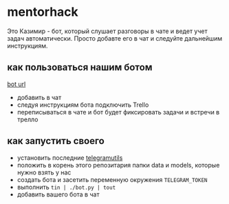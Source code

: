 # mentorhack

Это Казимир - бот, который слушает разговоры в чате и ведет учет задач автоматически. Просто добавте его в чат и следуйте дальнейшим инструкциям.

## как пользоваться нашим ботом

[bot url](http://t.me/mentor_assist_bot)

- добавить в чат
- следуя инструкциям бота подключить Trello
- переписываться в чате и бот будет фиксировать задачи и встречи в трелло

## как запустить своего

- установить последние [telegramutils](https://github.com/bavadim/telegramutils)
- положить в корень этого репозитария папки data и models, которые нужно взять у нас
- создать бота и засетить переменную окружения `TELEGRAM_TOKEN`
- выполнить `tin | ./bot.py | tout`
- добавить вашего бота в чат

